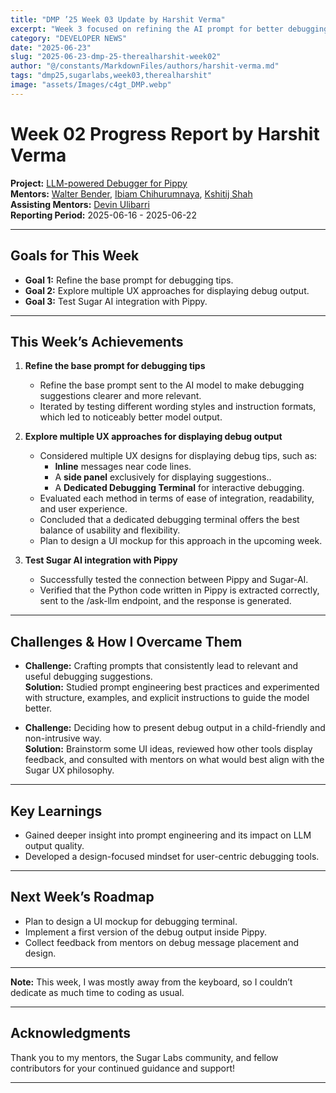 ```yaml
---
title: "DMP ’25 Week 03 Update by Harshit Verma"
excerpt: "Week 3 focused on refining the AI prompt for better debugging suggestions, exploring UI ideas for displaying tips, and testing Sugar AI integration with Pippy."
category: "DEVELOPER NEWS"
date: "2025-06-23"
slug: "2025-06-23-dmp-25-therealharshit-week02"
author: "@/constants/MarkdownFiles/authors/harshit-verma.md"
tags: "dmp25,sugarlabs,week03,therealharshit"
image: "assets/Images/c4gt_DMP.webp"
---
```


<!-- markdownlint-disable -->

# Week 02 Progress Report by Harshit Verma

**Project:** [LLM-powered Debugger for Pippy](https://github.com/sugarlabs/Pippy/issues/95)  
**Mentors:** [Walter Bender](https://github.com/walterbender), [Ibiam Chihurumnaya](https://github.com/chimosky), [Kshitij Shah](https://github.com/kshitijdshah99)  
**Assisting Mentors:** [Devin Ulibarri](https://github.com/pikurasa)  
**Reporting Period:** 2025-06-16 - 2025-06-22   

---

## Goals for This Week

- **Goal 1:** Refine the base prompt for debugging tips.
- **Goal 2:** Explore multiple UX approaches for displaying debug output.
- **Goal 3:** Test Sugar AI integration with Pippy.

---

## This Week’s Achievements

1. **Refine the base prompt for debugging tips**  
   - Refine the base prompt sent to the AI model to make debugging suggestions clearer and more relevant.
   - Iterated by testing different wording styles and instruction formats, which led to noticeably better model output.

2. **Explore multiple UX approaches for displaying debug output**  
   - Considered multiple UX designs for displaying debug tips, such as:
     * **Inline** messages near code lines.
     * A **side panel** exclusively for displaying suggestions..
     * A **Dedicated Debugging Terminal** for interactive debugging.
   - Evaluated each method in terms of ease of integration, readability, and user experience.
   - Concluded that a dedicated debugging terminal offers the best balance of usability and flexibility.
   - Plan to design a UI mockup for this approach in the upcoming week.

3. **Test Sugar AI integration with Pippy**  
   - Successfully tested the connection between Pippy and Sugar-AI.
   - Verified that the Python code written in Pippy is extracted correctly, sent to the /ask-llm endpoint, and the response is generated.

---

## Challenges & How I Overcame Them

- **Challenge:** Crafting prompts that consistently lead to relevant and useful debugging suggestions.  
  **Solution:** Studied prompt engineering best practices and experimented with structure, examples, and explicit instructions to guide the model better.

- **Challenge:** Deciding how to present debug output in a child-friendly and non-intrusive way.  
  **Solution:** Brainstorm some UI ideas, reviewed how other tools display feedback, and consulted with mentors on what would best align with the Sugar UX philosophy.

---

## Key Learnings

- Gained deeper insight into prompt engineering and its impact on LLM output quality.
- Developed a design-focused mindset for user-centric debugging tools.

---

## Next Week’s Roadmap

- Plan to design a UI mockup for debugging terminal.
- Implement a first version of the debug output inside Pippy.
- Collect feedback from mentors on debug message placement and design.

---

**Note:** This week, I was mostly away from the keyboard, so I couldn’t dedicate as much time to coding as usual.

---

## Acknowledgments

Thank you to my mentors, the Sugar Labs community, and fellow contributors for your continued guidance and support!

---
